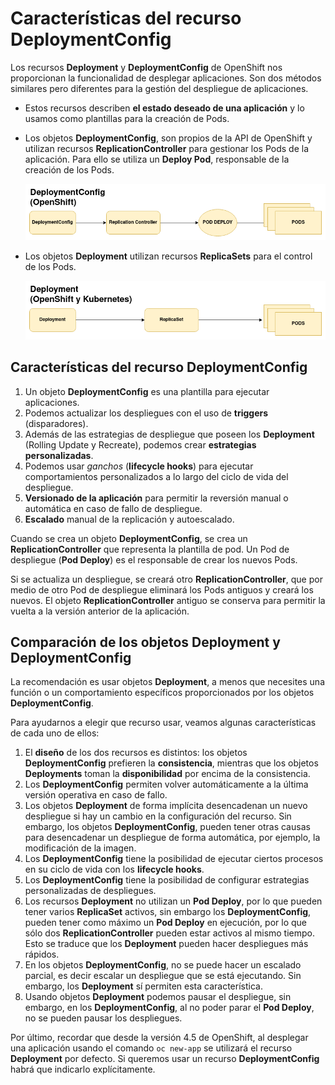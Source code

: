 # Características del recurso DeploymentConfig

Los recursos **Deployment** y **DeploymentConfig** de OpenShift nos proporcionan la funcionalidad de desplegar aplicaciones. Son dos métodos similares pero diferentes para la gestión del despliegue de aplicaciones.

* Estos recursos describen **el estado deseado de una aplicación** y lo usamos como plantillas para la creación de Pods.
* Los objetos **DeploymentConfig**, son propios de la API de OpenShift y utilizan recursos **ReplicationController** para gestionar los Pods de la aplicación. Para ello se utiliza un **Deploy Pod**, responsable de la creación de los Pods.

    ![dc](img/deploymentconfig.png)

* Los objetos **Deployment** utilizan recursos **ReplicaSets** para el control de los Pods.

    ![deploy](img/deployment.png)

## Características del recurso DeploymentConfig

1. Un objeto **DeploymentConfig** es una plantilla para ejecutar aplicaciones.
2. Podemos actualizar los despliegues con el uso de **triggers** (disparadores).
3. Además de las estrategias de despliegue que poseen los **Deployment** (Rolling Update y Recreate), podemos crear **estrategias personalizadas**.
4. Podemos usar *ganchos* (**lifecycle hooks**) para ejecutar comportamientos personalizados a lo largo del ciclo de vida del despliegue.
5. **Versionado de la aplicación** para permitir la reversión manual o automática en caso de fallo de despliegue.
6. **Escalado** manual de la replicación y autoescalado.

Cuando se crea un objeto **DeploymentConfig**, se crea un **ReplicationController** que representa la plantilla de pod. Un Pod de despliegue (**Pod Deploy**) es el responsable de crear los nuevos Pods.

Si se actualiza un despliegue, se creará otro **ReplicationController**, que por medio de otro Pod de despliegue eliminará los Pods antiguos y creará los nuevos. El objeto **ReplicationController** antiguo se conserva para permitir la vuelta a la versión anterior de la aplicación.

## Comparación de los objetos Deployment y DeploymentConfig

La recomendación es usar objetos **Deployment**, a menos que necesites una función o un comportamiento específicos proporcionados por los objetos **DeploymentConfig**.

Para ayudarnos a elegir que recurso usar, veamos algunas características de cada uno de ellos:

1. El **diseño** de los dos recursos es distintos: los objetos **DeploymentConfig** prefieren la **consistencia**, mientras que los objetos **Deployments** toman la **disponibilidad** por encima de la consistencia.
2. Los **DeploymentConfig** permiten volver automáticamente a la última versión operativa en caso de fallo.
3. Los objetos **Deployment** de forma implícita desencadenan un nuevo despliegue si hay un cambio en la configuración del recurso. Sin embargo, los objetos **DeploymentConfig**, pueden tener otras causas para desencadenar un despliegue de forma automática, por ejemplo, la modificación de la imagen.
4. Los **DeploymentConfig** tiene la posibilidad de ejecutar ciertos procesos en su ciclo de vida con los **lifecycle hooks**.
5. Los **DeploymentConfig** tiene la posibilidad de configurar estrategias personalizadas de despliegues.
6. Los recursos **Deployment** no utilizan un **Pod Deploy**, por lo que pueden tener varios **ReplicaSet** activos, sin embargo los **DeploymentConfig**, pueden tener como máximo un **Pod Deploy** en ejecución, por lo que sólo dos **ReplicationController** pueden estar activos al mismo tiempo. Esto se traduce que los **Deployment** pueden hacer despliegues más rápidos.
7. En los objetos **DeploymentConfig**, no se puede hacer un escalado parcial, es decir escalar un despliegue que se está ejecutando. Sin embargo, los **Deployment** sí permiten esta característica.
8. Usando objetos **Deployment** podemos pausar el despliegue, sin embargo, en los **DeploymentConfig**, al no poder parar el **Pod Deploy**, no se pueden pausar los despliegues.

Por último, recordar que desde la versión 4.5 de OpenShift, al desplegar una aplicación usando el comando `oc new-app` se utilizará el recurso **Deployment** por defecto. Si queremos usar un recurso **DeploymentConfig** habrá que indicarlo explícitamente.
